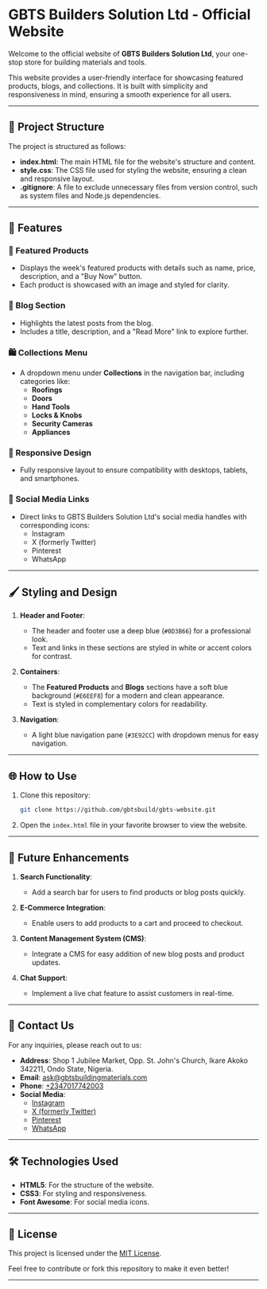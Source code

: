 # GBTS Builders Solution Ltd - Official Website

Welcome to the official website of **GBTS Builders Solution Ltd**, your one-stop store for building materials and tools.

This website provides a user-friendly interface for showcasing featured products, blogs, and collections. It is built with simplicity and responsiveness in mind, ensuring a smooth experience for all users.

---

## 📂 Project Structure

The project is structured as follows:

- **index.html**: The main HTML file for the website's structure and content.
- **style.css**: The CSS file used for styling the website, ensuring a clean and responsive layout.
- **.gitignore**: A file to exclude unnecessary files from version control, such as system files and Node.js dependencies.

---

## 📜 Features

### 🌟 Featured Products
- Displays the week's featured products with details such as name, price, description, and a "Buy Now" button.
- Each product is showcased with an image and styled for clarity.

### 📰 Blog Section
- Highlights the latest posts from the blog.
- Includes a title, description, and a "Read More" link to explore further.

### 🛍️ Collections Menu
- A dropdown menu under **Collections** in the navigation bar, including categories like:
  - **Roofings**
  - **Doors**
  - **Hand Tools**
  - **Locks & Knobs**
  - **Security Cameras**
  - **Appliances**

### 📱 Responsive Design
- Fully responsive layout to ensure compatibility with desktops, tablets, and smartphones.

### 🔗 Social Media Links
- Direct links to GBTS Builders Solution Ltd's social media handles with corresponding icons:
  - Instagram
  - X (formerly Twitter)
  - Pinterest
  - WhatsApp

---

## 🖌️ Styling and Design

1. **Header and Footer**:
   - The header and footer use a deep blue (`#0D3B66`) for a professional look.
   - Text and links in these sections are styled in white or accent colors for contrast.

2. **Containers**:
   - The **Featured Products** and **Blogs** sections have a soft blue background (`#E6EEF8`) for a modern and clean appearance.
   - Text is styled in complementary colors for readability.

3. **Navigation**:
   - A light blue navigation pane (`#3E92CC`) with dropdown menus for easy navigation.

---

## 🌐 How to Use

1. Clone this repository:
   ```bash
   git clone https://github.com/gbtsbuild/gbts-website.git
   ```
2. Open the `index.html` file in your favorite browser to view the website.

---

## 🚀 Future Enhancements

1. **Search Functionality**:
   - Add a search bar for users to find products or blog posts quickly.

2. **E-Commerce Integration**:
   - Enable users to add products to a cart and proceed to checkout.

3. **Content Management System (CMS)**:
   - Integrate a CMS for easy addition of new blog posts and product updates.

4. **Chat Support**:
   - Implement a live chat feature to assist customers in real-time.

---

## 📧 Contact Us

For any inquiries, please reach out to us:

- **Address**: Shop 1 Jubilee Market, Opp. St. John's Church, Ikare Akoko 342211, Ondo State, Nigeria.
- **Email**: [ask@gbtsbuildingmaterials.com](mailto:ask@gbtsbuildingmaterials.com)
- **Phone**: [+2347017742003](tel:+2347017742003)
- **Social Media**:
  - [Instagram](https://instagram.com/gbtsstores)
  - [X (formerly Twitter)](https://x.com/gbtsstores)
  - [Pinterest](https://pinterest.com/gbtsstores)
  - [WhatsApp](https://wa.me/7017742003)

---

## 🛠️ Technologies Used

- **HTML5**: For the structure of the website.
- **CSS3**: For styling and responsiveness.
- **Font Awesome**: For social media icons.

---

## 📜 License

This project is licensed under the [MIT License](LICENSE).

Feel free to contribute or fork this repository to make it even better!

---
